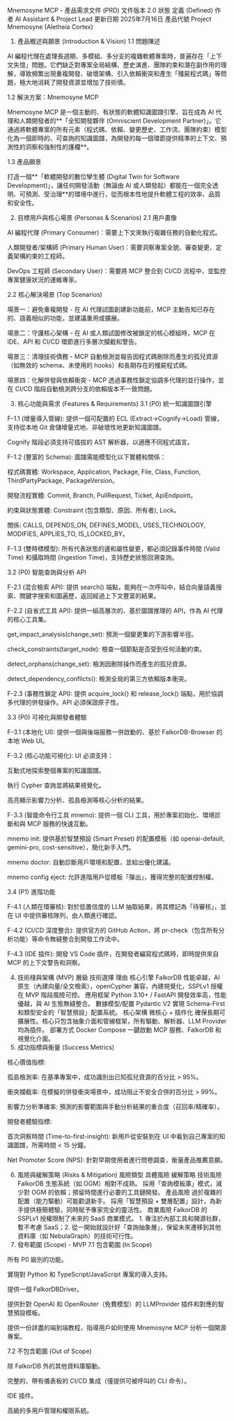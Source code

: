 Mnemosyne MCP - 產品需求文件 (PRD)
文件版本	2.0
狀態	定義 (Defined)
作者	AI Assistant & Project Lead
更新日期	2025年7月16日
產品代號	Project Mnemosyne (Aletheia Cortex)

1. 產品概述與願景 (Introduction & Vision)
1.1 問題陳述

AI 編程代理在處理長週期、多模組、多分支的複雜軟體專案時，普遍存在「上下文失憶」問題。它們缺乏對專案全局結構、歷史演進、團隊約束和潛在副作用的理解，導致頻繁出現重複開發、破壞架構、引入依賴衝突和產生「殭屍程式碼」等問題，極大地消耗了開發資源並增加了技術債。

1.2 解決方案：Mnemosyne MCP

Mnemosyne MCP 是一個主動的、有狀態的軟體知識圖譜引擎，旨在成為 AI 代理和人類開發者的**「全知開發夥伴 (Omniscient Development Partner)」。它通過將軟體專案的所有元素（程式碼、依賴、變更歷史、工作流、團隊約束）模型化為一個即時的、可查詢的知識圖譜，為開發的每一個環節提供精準的上下文、預測性的洞察和強制性的護欄**。

1.3 產品願景

打造一個**「軟體開發的數位孿生體 (Digital Twin for Software Development)」，讓任何開發活動（無論由 AI 或人類發起）都能在一個完全透明、可預測、受治理**的環境中進行，從而根本性地提升軟體工程的效率、品質和安全性。

2. 目標用戶與核心場景 (Personas & Scenarios)
2.1 用戶畫像

AI 編程代理 (Primary Consumer)：需要上下文來執行複雜任務的自動化程式。

人類開發者/架構師 (Primary Human User)：需要洞察專案全貌、審查變更、定義架構約束的工程師。

DevOps 工程師 (Secondary User)：需要將 MCP 整合到 CI/CD 流程中，並監控專案健康狀況的運維專家。

2.2 核心解決場景 (Top Scenarios)

場景一：避免重複開發 - 在 AI 代理試圖創建新功能前，MCP 主動告知已存在的、語義相似的功能，並建議重用或擴展。

場景二：守護核心架構 - 在 AI 或人類試圖修改被鎖定的核心模組時，MCP 在 IDE、API 和 CI/CD 環節進行多層次攔截和警告。

場景三：清理技術債務 - MCP 自動檢測並報告因程式碼刪除而產生的孤兒資源（如無效的 schema、未使用的 hooks）和長期存在的殭屍程式碼。

場景四：化解併發與依賴衝突 - MCP 透過事務性鎖定協調多代理的並行操作，並在 CI/CD 階段自動檢測跨分支的依賴版本不一致問題。

3. 核心功能與需求 (Features & Requirements)
3.1 (P0) 統一知識圖譜引擎

F-1.1 (增量導入管線): 提供一個可配置的 ECL (Extract→Cognify→Load) 管線，支持從本地 Git 倉儲增量式地、非破壞性地更新知識圖譜。

Cognify 階段必須支持可插拔的 AST 解析器，以適應不同程式語言。

F-1.2 (豐富的 Schema): 圖譜需能模型化以下實體和關係：

程式碼實體: Workspace, Application, Package, File, Class, Function, ThirdPartyPackage, PackageVersion。

開發流程實體: Commit, Branch, PullRequest, Ticket, ApiEndpoint。

約束與狀態實體: Constraint (包含類型、原因、所有者), Lock。

關係: CALLS, DEPENDS_ON, DEFINES_MODEL, USES_TECHNOLOGY, MODIFIES, APPLIES_TO, IS_LOCKED_BY。

F-1.3 (雙時標模型): 所有代表狀態的邊和屬性變更，都必須記錄事件時間 (Valid Time) 和攝取時間 (Ingestion Time)，支持歷史狀態回溯查詢。

3.2 (P0) 智能查詢與分析 API

F-2.1 (混合檢索 API): 提供 search() 端點，能夠在一次呼叫中，結合向量語義搜索、關鍵字搜索和圖遍歷，返回經過上下文豐富的結果。

F-2.2 (自省式工具 API): 提供一組高層次的、基於圖譜推理的 API，作為 AI 代理的核心工具集。

get_impact_analysis(change_set): 預測一個變更集的下游影響半徑。

check_constraints(target_node): 檢查一個節點是否受到任何活動約束。

detect_orphans(change_set): 檢測因刪除操作而產生的孤兒資源。

detect_dependency_conflicts(): 檢測全局的第三方依賴版本衝突。

F-2.3 (事務性鎖定 API): 提供 acquire_lock() 和 release_lock() 端點，用於協調多代理的併發操作。API 必須保證原子性。

3.3 (P0) 可視化與開發者體驗

F-3.1 (本地化 UI): 提供一個與後端服務一併啟動的、基於 FalkorDB-Browser 的本地 Web UI。

F-3.2 (核心功能可視化): UI 必須支持：

互動式地探索整個專案的知識圖譜。

執行 Cypher 查詢並將結果視覺化。

高亮顯示影響力分析、孤島檢測等核心分析的結果。

F-3.3 (智能命令行工具 mnemo): 提供一個 CLI 工具，用於專案初始化、環境診斷和與 MCP 服務的快速互動。

mnemo init: 提供基於智慧預設 (Smart Preset) 的配置模板（如 openai-default, gemini-pro, cost-sensitive），簡化新手入門。

mnemo doctor: 自動診斷用戶環境和配置，並給出優化建議。

mnemo config eject: 允許進階用戶從模板「彈出」，獲得完整的配置控制權。

3.4 (P1) 進階功能

F-4.1 (人類在環審核): 對於低置信度的 LLM 抽取結果，將其標記為「待審核」，並在 UI 中提供審核隊列，由人類進行確認。

F-4.2 (CI/CD 深度整合): 提供官方的 GitHub Action，將 pr-check（包含所有分析功能）等命令無縫整合到開發工作流中。

F-4.3 (IDE 插件): 開發 VS Code 插件，在開發者編寫程式碼時，即時提供來自 MCP 的上下文警告和洞察。

4. 技術棧與架構 (MVP)
層級	技術選擇	理由
核心引擎	FalkorDB	性能卓越，AI 原生（內建向量/全文檢索），openCypher 兼容，內建視覺化，SSPLv1 授權在 MVP 階段風險可控。
應用框架	Python 3.10+ / FastAPI	開發效率高，性能優越，與 AI 生態無縫整合。
數據模型/配置	Pydantic V2	實現 Schema-First 和類型安全的「智慧預設」配置系統。
核心架構	微核心 + 插件化	確保長期可擴展性。核心只包含抽象介面和管線框架，所有驅動、解析器、LLM Provider 均為插件。
部署方式	Docker Compose	一鍵啟動 MCP 服務、FalkorDB 和視覺化介面。
5. 成功指標與衡量 (Success Metrics)

核心價值指標:

孤島檢測率: 在基準專案中，成功識別出已知孤兒資源的百分比 > 95%。

衝突攔截率: 在模擬的併發衝突場景中，成功阻止不安全合併的百分比 > 99%。

影響力分析準確率: 預測的影響範圍與手動分析結果的重合度（召回率/精確率）。

開發者體驗指標:

首次洞察時間 (Time-to-first-insight): 新用戶從安裝到在 UI 中看到自己專案的知識圖譜，所需時間 < 15 分鐘。

Net Promoter Score (NPS): 針對早期使用者進行問卷調查，衡量產品推薦意願。

6. 風險與緩解策略 (Risks & Mitigation)
風險類型	具體風險	緩解策略
技術風險	FalkorDB 生態系統（如 OGM）相對不成熟。	採用「查詢模板庫」模式，減少對 OGM 的依賴；預留時間進行必要的工具鏈開發。
產品風險	過於複雜的配置（能力驅動）可能勸退新手。	採用「智慧預設 + 雙層配置」設計，為新手提供極簡體驗，同時賦予專家完全的靈活性。
商業風險	FalkorDB 的 SSPLv1 授權限制了未來的 SaaS 商業模式。	1. 專注於內部工具和開源社群，暫不考慮 SaaS；2. 從一開始就設計好「查詢抽象層」，保留未來遷移到其他資料庫（如 NebulaGraph）的技術可行性。
7. 發布範圍 (Scope) - MVP
7.1 包含範圍 (In Scope)

所有 P0 級別的功能。

實現對 Python 和 TypeScript/JavaScript 專案的導入支持。

提供一個 FalkorDBDriver。

提供針對 OpenAI 和 OpenRouter（免費模型）的 LLMProvider 插件和對應的智慧預設模板。

提供一份詳盡的端到端教程，指導用戶如何使用 Mnemosyne MCP 分析一個開源專案。

7.2 不包含範圍 (Out of Scope)

除 FalkorDB 外的其他資料庫驅動。

完整的、帶有儀表板的 CI/CD 集成（僅提供可被呼叫的 CLI 命令）。

IDE 插件。

高級的多用戶管理和權限系統。
